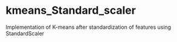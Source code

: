# kmeans_Standard_scaler
Implementation of K-means after standardization of features using StandardScaler 
